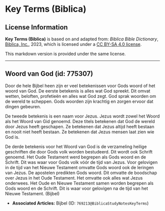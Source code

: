 # Key Terms (Biblica)

## License Information

**Key Terms (Biblica)** is based on and adapted from: _Biblica Bible Dictionary_, [Biblica, Inc.](https://www.biblica.com/), 2023, which is licensed under a [CC BY-SA 4.0 license](https://creativecommons.org/licenses/by-sa/4.0/legalcode.en).

This markdown version is provided under the same license.



--------------------------------

## Woord van God (id: 775307)

Door de hele Bijbel heen zijn er veel betekenissen voor Gods woord of het woord van God. De eerste betekenis is alles wat God spreekt. Dit omvat wetten, beloften, profetieën en alles wat God zegt. God sprak woorden om de wereld te scheppen. Gods woorden zijn krachtig en zorgen ervoor dat dingen gebeuren. 

De tweede betekenis is een naam voor Jezus. Jezus wordt zowel het Woord als het Woord van Gid genoemd. Deze titels betekenen dat God de wereld door Jezus heeft geschapen. Ze betekenen dat Jezus altijd heeft bestaan en nooit niet heeft bestaan. Ze betekenen dat Jezus mensen laat zien wie God is. 

De derde betekenis voor het Woord van God is de verzameling heilige geschriften die door Gods volk worden bestudeerd. Dit wordt ook Schrift genoemd. Het Oude Testament werd begrepen als Gods woord en de Schrift. Dit was waar voor Gods volk vóór de tijd van Jezus. Voor gelovigen in de tijd van het Nieuwe Testament omvatte Gods woord ook de leringen van Jezus. De apostelen predikten Gods woord. Dit omvatte de boodschap over Jezus in het Oude Testament. Het omvatte ook alles wat Jezus onderwees. Het Oude en Nieuwe Testament samen worden begrepen als Gods woord en de Schrift. Dit is waar voor gelovigen na de tijd van het Nieuwe Testament. (Bijbel)

* **Associated Articles:** Bijbel (ID: `769213@BiblicaStudyNotesKeyTerms`)

